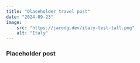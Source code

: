 ```yaml
---
title: "Qlaceholder travel post"
date: "2024-09-23"
image:
    src: "https://jarodg.dev/italy-test-tall.png"
    alt: "Italy"
---
```


### Placeholder post
